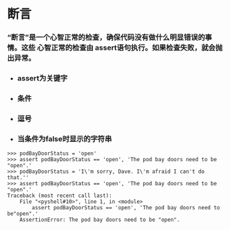 # 断言
### “断言”是一个心智正常的检查，确保代码没有做什么明显错误的事情。这些 心智正常的检查由 assert语句执行。如果检查失败，就会抛出异常。
* ### assert为关键字
* ### 条件
* ### 逗号
* ### 当条件为false时显示的字符串
```
>>> podBayDoorStatus = 'open' 
>>> assert podBayDoorStatus == 'open', 'The pod bay doors need to be "open".' 
>>> podBayDoorStatus = 'I\'m sorry, Dave. I\'m afraid I can't do that.'' 
>>> assert podBayDoorStatus == 'open', 'The pod bay doors need to be "open".' 
Traceback (most recent call last):    
    File "<pyshell#10>", line 1, in <module>  
        assert podBayDoorStatus == 'open', 'The pod bay doors need to be"open".' 
    AssertionError: The pod bay doors need to be "open". 
```